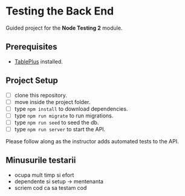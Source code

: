 # Testing the Back End

Guided project for the **Node Testing 2** module.

## Prerequisites

- [TablePlus](https://tableplus.com) installed.

## Project Setup

- [ ] clone this repository.
- [ ] move inside the project folder.
- [ ] type `npm install` to download dependencies.
- [ ] type `npm run migrate` to run migrations.
- [ ] type `npm run seed` to seed the db.
- [ ] type `npm run server` to start the API.

Please follow along as the instructor adds automated tests to the API.


## Minusurile testarii
- ocupa mult timp si efort
- dependente si setup -> mentenanta
- scriem cod ca sa testam cod

